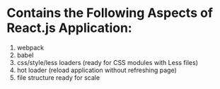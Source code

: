 # Contains the Following Aspects of React.js Application:
1. webpack
2. babel
3. css/style/less loaders (ready for CSS modules with Less files)
4. hot loader (reload application without refreshing page)
5. file structure ready for scale
